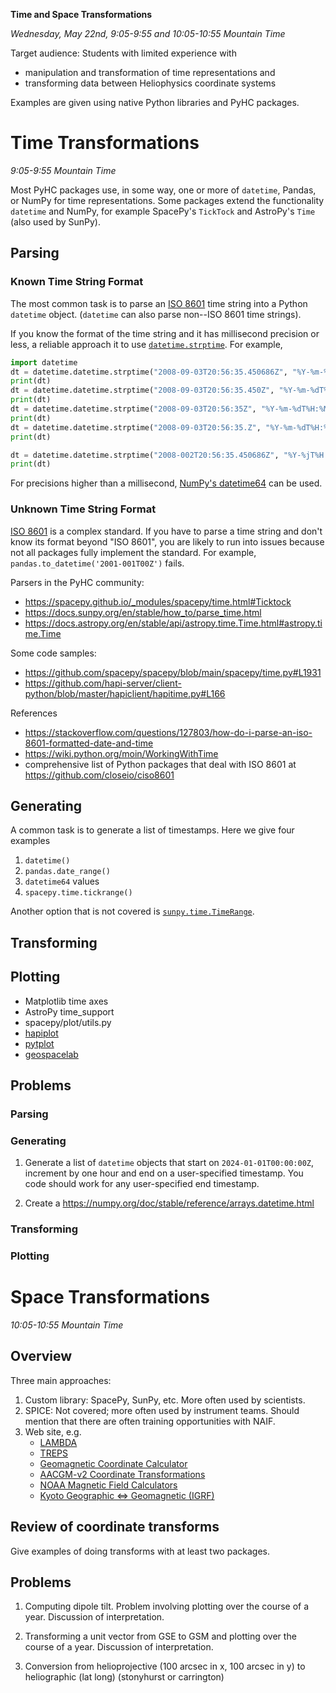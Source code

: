 **Time and Space Transformations**

_Wednesday, May 22nd, 9:05-9:55 and 10:05-10:55 Mountain Time_

Target audience: Students with limited experience with

* manipulation and transformation of time representations and
* transforming data between Heliophysics coordinate systems

Examples are given using native Python libraries and PyHC packages.

# Time Transformations

_9:05-9:55 Mountain Time_

Most PyHC packages use, in some way, one or more of `datetime`, Pandas, or NumPy for time representations. Some packages extend the functionality `datetime` and NumPy, for example SpacePy's `TickTock` and AstroPy's `Time` (also used by SunPy).

## Parsing

### Known Time String Format

The most common task is to parse an [ISO 8601](https://en.wikipedia.org/wiki/ISO_8601) time string into a Python `datetime` object. (`datetime` can also parse non--ISO 8601 time strings).

If you know the format of the time string and it has millisecond precision or less, a reliable approach it to use [`datetime.strptime`](https://docs.python.org/3/library/datetime.html). For example,

```python
import datetime 
dt = datetime.datetime.strptime("2008-09-03T20:56:35.450686Z", "%Y-%m-%dT%H:%M:%S.%fZ")
print(dt)
dt = datetime.datetime.strptime("2008-09-03T20:56:35.450Z", "%Y-%m-%dT%H:%M:%S.%fZ")
print(dt)
dt = datetime.datetime.strptime("2008-09-03T20:56:35Z", "%Y-%m-%dT%H:%M:%SZ")
print(dt)
dt = datetime.datetime.strptime("2008-09-03T20:56:35.Z", "%Y-%m-%dT%H:%M:%S.Z")
print(dt)

dt = datetime.datetime.strptime("2008-002T20:56:35.450686Z", "%Y-%jT%H:%M:%S.%fZ")
print(dt)
```

For precisions higher than a millisecond, [NumPy's datetime64](https://numpy.org/doc/stable/reference/arrays.datetime.html) can be used.

### Unknown Time String Format

[ISO 8601](https://en.wikipedia.org/wiki/ISO_8601) is a complex standard. If you have to parse a time string and don't know its format beyond "ISO 8601", you are likely to run into issues because not all packages fully implement the standard. For example, `pandas.to_datetime('2001-001T00Z')` fails.

Parsers in the PyHC community:

* https://spacepy.github.io/_modules/spacepy/time.html#Ticktock
* https://docs.sunpy.org/en/stable/how_to/parse_time.html
* https://docs.astropy.org/en/stable/api/astropy.time.Time.html#astropy.time.Time

Some code samples:

* https://github.com/spacepy/spacepy/blob/main/spacepy/time.py#L1931
* https://github.com/hapi-server/client-python/blob/master/hapiclient/hapitime.py#L166

References

* https://stackoverflow.com/questions/127803/how-do-i-parse-an-iso-8601-formatted-date-and-time
* https://wiki.python.org/moin/WorkingWithTime
* comprehensive list of Python packages that deal with ISO 8601 at https://github.com/closeio/ciso8601

## Generating

A common task is to generate a list of timestamps. Here we give four examples

1. `datetime()`
2. `pandas.date_range()`
3. `datetime64` values
4. `spacepy.time.tickrange()`

Another option that is not covered is [`sunpy.time.TimeRange`](https://docs.sunpy.org/en/stable/generated/api/sunpy.time.TimeRange.html).

## Transforming

## Plotting

* Matplotlib time axes
* AstroPy time_support
* spacepy/plot/utils.py
* [hapiplot](https://github.com/hapi-server/plot-python/blob/main/hapiplot/plot/datetick.py)
* [pytplot](https://pypi.org/project/pytplot-mpl-temp/)
* [geospacelab](https://github.com/JouleCai/geospacelab)

## Problems

### Parsing

### Generating

1. Generate a list of `datetime` objects that start on `2024-01-01T00:00:00Z`, increment by one hour and end on a user-specified timestamp. You code should work for any user-specified end timestamp.

2. Create a https://numpy.org/doc/stable/reference/arrays.datetime.html

### Transforming

### Plotting

# Space Transformations

_10:05-10:55 Mountain Time_

## Overview

Three main approaches:

1. Custom library: SpacePy, SunPy, etc. More often used by scientists.
2. SPICE: Not covered; more often used by instrument teams. Should mention that there are often training opportunities with NAIF.
3. Web site, e.g.
   * [LAMBDA](https://lambda.gsfc.nasa.gov/toolbox/converters.html)
   * [TREPS](https://treps.irap.omp.eu/)
   * [Geomagnetic Coordinate Calculator](https://geomag.bgs.ac.uk/data_service/models_compass/coord_calc.html)
   * [AACGM-v2 Coordinate Transformations](https://sdnet.thayer.dartmouth.edu/aacgm/aacgm_calc.php)
   * [NOAA Magnetic Field Calculators](https://www.ngdc.noaa.gov/geomag/calculators/magcalc.shtml)
   * [Kyoto Geographic <=> Geomagnetic (IGRF)](https://wdc.kugi.kyoto-u.ac.jp/igrf/gggm/)

## Review of coordinate transforms

Give examples of doing transforms with at least two packages.

## Problems

1. Computing dipole tilt. Problem involving plotting over the course of a year. Discussion of interpretation.

2. Transforming a unit vector from GSE to GSM and plotting over the course of a year. Discussion of interpretation.

3. Conversion from helioprojective (100 arcsec in x, 100 arcsec in y) to heliographic (lat long) (stonyhurst or carrington)
